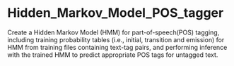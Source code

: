 # Hidden_Markov_Model_POS_tagger

Create a Hidden Markov Model (HMM) for part-of-speech(POS) tagging, including training probability tables (i.e., initial, transition and emission) for HMM from training files containing text-tag pairs, and performing inference with the trained HMM to predict appropriate POS tags for untagged text.
